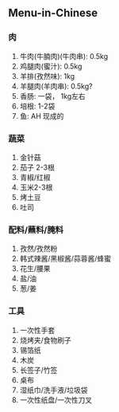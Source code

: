 ## Menu-in-Chinese
### 肉
1. 牛肉(牛腩肉)(牛肉串): 0.5kg
2. 鸡腿肉(蜜汁): 0.5kg
3. 羊排(孜然味): 1kg
4. 羊腿肉(羊肉串): 0.5kg?
5. 香肠: 一袋， 1kg左右
6. 培根: 1-2袋
7. 鱼: AH 现成的

### 蔬菜
1. 金针菇
2. 茄子 2-3根
3. 青椒/红椒
4. 玉米2-3根
5. 烤土豆
6. 吐司

### 配料/蘸料/腌料
1. 孜然/孜然粉
2. 韩式辣酱/黑椒酱/蒜蓉酱/蜂蜜
3. 花生/腰果
4. 盐/油
5. 葱/姜


### 工具
1. 一次性手套
2. 烧烤夹/食物刷子
3. 锡箔纸
4. 木炭
5. 长签子/竹签
6. 桌布
7. 湿纸巾/洗手液/垃圾袋
8. 一次性纸盘/一次性刀叉